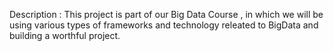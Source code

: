 Description : This project is part of our Big Data Course , in which we will be using various types of frameworks and technology 
releated to BigData and building a worthful project.
